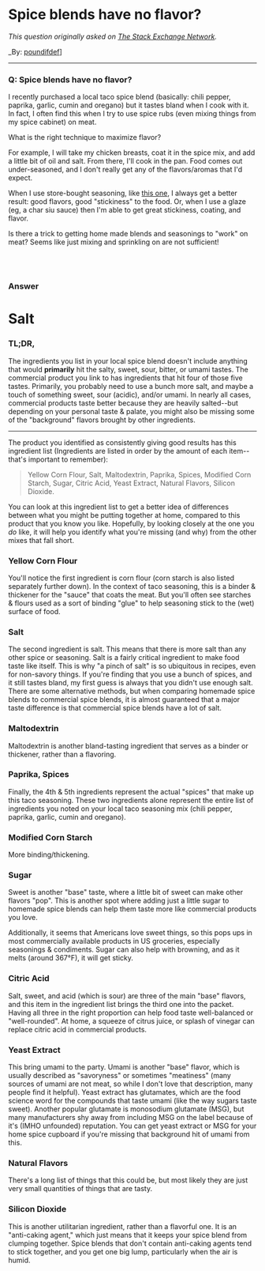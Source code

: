 ﻿# Spice blends have no flavor?

_This question originally asked on [The Stack Exchange Network](https://cooking.stackexchange.com/q/119580)._

_By: [poundifdef](https://cooking.stackexchange.com/u/66371)]
<br><hr>
### Q: Spice blends have no flavor?
<p>I recently purchased a local taco spice blend (basically: chili pepper, paprika, garlic, cumin and oregano) but it tastes bland when I cook with it. In fact, I often find this when I try to use spice rubs (even mixing things from my spice cabinet) on meat.</p>
<p>What is the right technique to maximize flavor?</p>
<p>For example, I will take my chicken breasts, coat it in the spice mix, and add a little bit of oil and salt. From there, I'll cook in the pan. Food comes out under-seasoned, and I don't really get any of the flavors/aromas that I'd expect.</p>
<p>When I use store-bought seasoning, like <a href="https://ortega.com/product/taco-seasoning-mix/" rel="noreferrer">this one</a>, I always get a better result: good flavors, good &quot;stickiness&quot; to the food. Or, when I use a glaze (eg, a char siu sauce) then I'm able to get great stickiness, coating, and flavor.</p>
<p>Is there a trick to getting home made blends and seasonings to &quot;work&quot; on meat? Seems like just mixing and sprinkling on are not sufficient!</p>

<br><br>
### Answer 
<h1>Salt</h1>
<h3>TL;DR,</h3>
<p>The ingredients you list in your local spice blend doesn't include anything that would <strong>primarily</strong> hit the salty, sweet, sour, bitter, or umami tastes. The commercial product you link to has ingredients that hit four of those five tastes. Primarily, you probably need to use a bunch more salt, and maybe a touch of something sweet, sour (acidic), and/or umami. In nearly all cases, commercial products taste better because they are heavily salted--but depending on your personal taste &amp; palate, you might also be missing some of the &quot;background&quot; flavors brought by other ingredients.</p>
<hr>
<p>The product you identified as consistently giving good results has this ingredient list (Ingredients are listed in order by the amount of each item--that's important to remember):</p>
<blockquote>
<p>Yellow Corn Flour, Salt, Maltodextrin, Paprika, Spices, Modified Corn Starch, Sugar, Citric Acid, Yeast Extract, Natural Flavors, Silicon Dioxide.</p>
</blockquote>
<p>You can look at this ingredient list to get a better idea of differences between what you might be putting together at home, compared to this product that you know you like. Hopefully, by looking closely at the one you <em>do</em> like, it will help you identify what you're missing (and why) from the other mixes that fall short.</p>
<h3>Yellow Corn Flour</h3>
<p>You'll notice the first ingredient is corn flour (corn starch is also listed separately further down). In the context of taco seasoning, this is a binder &amp; thickener for the &quot;sauce&quot; that coats the meat. But you'll often see starches &amp; flours used as a sort of binding &quot;glue&quot; to help seasoning stick to the (wet) surface of food.</p>
<h3>Salt</h3>
<p>The second ingredient is salt. This means that there is more salt than any other spice or seasoning. Salt is a fairly critical ingredient to make food taste like itself. This is why &quot;a pinch of salt&quot; is so ubiquitous in recipes, even for non-savory things. If you're finding that you use a bunch of spices, and it still tastes bland, my first guess is always that you didn't use enough salt. There are some alternative methods, but when comparing homemade spice blends to commercial spice blends, it is almost guaranteed that a major taste difference is that commercial spice blends have a lot of salt.</p>
<h3>Maltodextrin</h3>
<p>Maltodextrin is another bland-tasting ingredient that serves as a binder or thickener, rather than a flavoring.</p>
<h3>Paprika, Spices</h3>
<p>Finally, the 4th &amp; 5th ingredients represent the actual &quot;spices&quot; that make up this taco seasoning. These two ingredients alone represent the entire list of ingredients you noted on your local taco seasoning mix (chili pepper, paprika, garlic, cumin and oregano).</p>
<h3>Modified Corn Starch</h3>
<p>More binding/thickening.</p>
<h3>Sugar</h3>
<p>Sweet is another &quot;base&quot; taste, where a little bit of sweet can make other flavors &quot;pop&quot;. This is another spot where adding just a little sugar to homemade spice blends can help them taste more like commercial products you love.</p>
<p>Additionally, it seems that Americans love sweet things, so this pops ups in most commercially available products in US groceries, especially seasonings &amp; condiments. Sugar can also help with browning, and as it melts (around 367°F), it will get sticky.</p>
<h3>Citric Acid</h3>
<p>Salt, sweet, and acid (which is sour) are three of the main &quot;base&quot; flavors, and this item in the ingredient list brings the third one into the packet. Having all three in the right proportion can help food taste well-balanced or &quot;well-rounded&quot;. At home, a squeeze of citrus juice, or splash of vinegar can replace citric acid in commercial products.</p>
<h3>Yeast Extract</h3>
<p>This bring umami to the party. Umami is another &quot;base&quot; flavor, which is usually described as &quot;savoryness&quot; or sometimes &quot;meatiness&quot; (many sources of umami are not meat, so while I don't love that description, many people find it helpful). Yeast extract has glutamates, which are the food science word for the compounds that taste umami (like the way sugars taste sweet). Another popular glutamate is monosodium glutamate (MSG), but many manufacturers shy away from including MSG on the label because of it's (IMHO unfounded) reputation. You can get yeast extract or MSG for your home spice cupboard if you're missing that background hit of umami from this.</p>
<h3>Natural Flavors</h3>
<p>There's a long list of things that this could be, but most likely they are just very small quantities of things that are tasty.</p>
<h3>Silicon Dioxide</h3>
<p>This is another utilitarian ingredient, rather than a flavorful one. It is an &quot;anti-caking agent,&quot; which just means that it keeps your spice blend from clumping together. Spice blends that don't contain anti-caking agents tend to stick together, and you get one big lump, particularly when the air is humid.</p>

